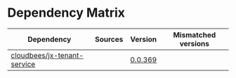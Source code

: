# Dependency Matrix

Dependency | Sources | Version | Mismatched versions
---------- | ------- | ------- | -------------------
[cloudbees/jx-tenant-service](https://github.com/cloudbees/jx-tenant-service) |  | [0.0.369](https://github.com/cloudbees/jx-tenant-service/releases/tag/v0.0.369) | 
